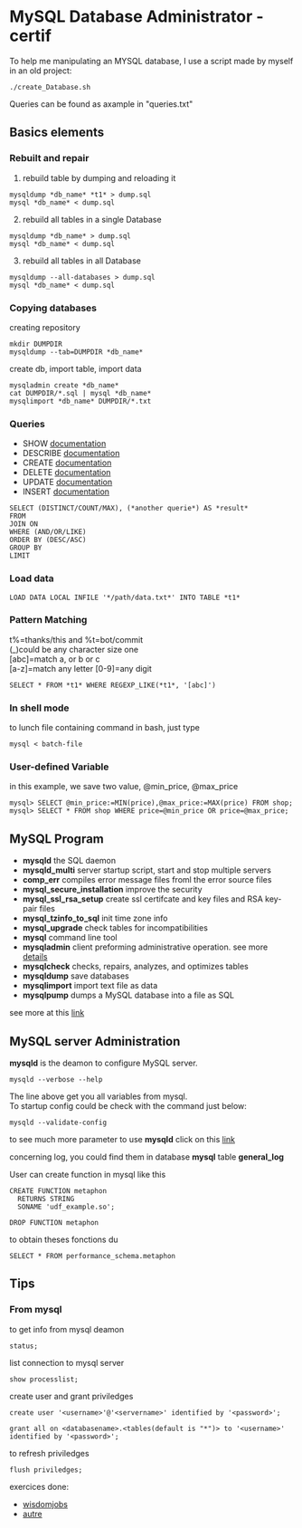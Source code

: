 # MySQL Database Administrator - certif
To help me manipulating an  MYSQL database, I use a script made by myself in an old project:
```
./create_Database.sh
```
Queries can be found as axample in "queries.txt"

## Basics elements
### Rebuilt and repair

1. rebuild table by dumping and reloading it
```
mysqldump *db_name* *t1* > dump.sql
mysql *db_name* < dump.sql
```
2. rebuild all tables in a single Database
```
mysqldump *db_name* > dump.sql
mysql *db_name* < dump.sql
```
3. rebuild all tables in all Database
```
mysqldump --all-databases > dump.sql
mysql *db_name* < dump.sql
```

### Copying databases
creating repository
```
mkdir DUMPDIR
mysqldump --tab=DUMPDIR *db_name*
```
create db, import table, import data
```
mysqladmin create *db_name*
cat DUMPDIR/*.sql | mysql *db_name*
mysqlimport *db_name* DUMPDIR/*.txt
```

### Queries
- SHOW [documentation](https://dev.mysql.com/doc/refman/8.0/en/show.html)
- DESCRIBE [documentation](https://dev.mysql.com/doc/refman/8.0/en/describe.html)
- CREATE [documentation](https://dev.mysql.com/doc/refman/8.0/en/create-table.html)
- DELETE [documentation](https://dev.mysql.com/doc/refman/8.0/en/delete.html)
- UPDATE [documentation](https://dev.mysql.com/doc/refman/5.5/en/update.html)
- INSERT [documentation](https://dev.mysql.com/doc/refman/8.0/en/insert.html)

```
SELECT (DISTINCT/COUNT/MAX), (*another querie*) AS *result*
FROM
JOIN ON
WHERE (AND/OR/LIKE)
ORDER BY (DESC/ASC)
GROUP BY
LIMIT
```

### Load data
```
LOAD DATA LOCAL INFILE '*/path/data.txt*' INTO TABLE *t1*
```

### Pattern Matching
t%=thanks/this and %t=bot/commit   
(\_)could be any character size one    
[abc]=match a, or b or c    
[a-z]=match any letter [0-9]=any digit    
```
SELECT * FROM *t1* WHERE REGEXP_LIKE(*t1*, '[abc]')
```

### In shell mode
to lunch file containing command in bash, just type
```
mysql < batch-file
```

### User-defined Variable
in this example, we save two value, @min_price, @max_price
```
mysql> SELECT @min_price:=MIN(price),@max_price:=MAX(price) FROM shop;
mysql> SELECT * FROM shop WHERE price=@min_price OR price=@max_price;
```

## MySQL Program
- **mysqld**
  the SQL daemon
- **mysqld_multi**
  server startup script, start and stop multiple servers
- **comp_err**
  compiles error message files froml the error source files
- **mysql_secure_installation**
  improve the security
- **mysql_ssl_rsa_setup**
  create ssl certifcate and key files and RSA key-pair files
- **mysql_tzinfo_to_sql**
  init time zone info
- **mysql_upgrade**
  check tables for incompatibilities
- **mysql**
  command line tool
- **mysqladmin**
  client preforming administrative operation. see more [details](https://dev.mysql.com/doc/refman/8.0/en/mysqladmin.html)
- **mysqlcheck**
  checks, repairs, analyzes, and optimizes tables
- **mysqldump**
  save databases
- **mysqlimport**
  import text file as data
- **mysqlpump**
  dumps a MySQL database into a file as SQL

see more at this [link](https://dev.mysql.com/doc/refman/8.0/en/programs-overview.html)

## MySQL server Administration

**mysqld** is the deamon to configure MySQL server.
```
mysqld --verbose --help
```
The line above get you all variables from mysql.   
To startup config could be check with the command just below:
```
mysqld --validate-config
```
to see much more parameter to use **mysqld** click on this [link](https://dev.mysql.com/doc/refman/8.0/en/server-option-variable-reference.html)

concerning log, you could find them in database **mysql** table **general_log**   

User can create function in mysql like this
```
CREATE FUNCTION metaphon
  RETURNS STRING
  SONAME 'udf_example.so';

DROP FUNCTION metaphon
```
to obtain theses fonctions du
```
SELECT * FROM performance_schema.metaphon
```

## Tips

### From mysql
to get info from mysql deamon
```
status;
```
list connection to mysql server
```
show processlist;
```
create user and grant priviledges
```
create user '<username>'@'<servername>' identified by '<password>';
```
```
grant all on <databasename>.<tables(default is "*")> to '<username>' identified by '<password>';
```
to refresh priviledges
```
flush priviledges;
```



exercices done:   
- [wisdomjobs](https://www.wisdomjobs.com/e-university/mysql-tutorial-275.html)
- [autre](#)
